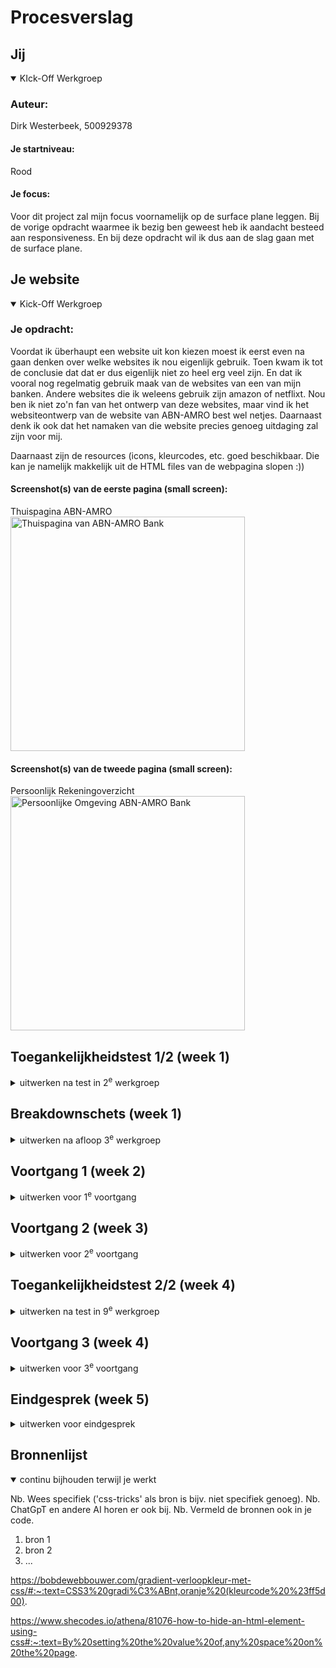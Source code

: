 # Procesverslag

## Jij

<details open>
  <summary>KIck-Off Werkgroep</summary>

  ### Auteur:
  Dirk Westerbeek, 500929378

  #### Je startniveau:
  Rood

  #### Je focus:
  Voor dit project zal mijn focus voornamelijk op de surface plane leggen. Bij de vorige opdracht waarmee ik bezig ben geweest heb ik aandacht besteed aan responsiveness. En bij deze opdracht wil ik dus aan de slag gaan met de surface plane. 
</details>

## Je website
<details open>
  <summary>Kick-Off Werkgroep</summary>

  ### Je opdracht:
  Voordat ik überhaupt een website uit kon kiezen moest ik eerst even na gaan denken over welke websites ik nou eigenlijk gebruik. Toen kwam ik tot de conclusie dat dat er dus eigenlijk niet zo heel erg veel zijn. En dat ik vooral nog regelmatig gebruik maak van de websites van een van mijn banken. Andere websites die ik weleens gebruik zijn amazon of netflixt. Nou ben ik niet zo'n fan van het ontwerp van deze websites, maar vind ik het websiteontwerp van de website van ABN-AMRO best wel netjes. Daarnaast denk ik ook dat het namaken van die website precies genoeg uitdaging zal zijn voor mij.

  Daarnaast zijn de resources (icons, kleurcodes, etc. goed beschikbaar. Die kan je namelijk makkelijk uit de HTML files van de webpagina slopen :))

  #### Screenshot(s) van de eerste pagina (small screen): 
  Thuispagina ABN-AMRO   
  <img src="readme-images/smal/IMG_0696.JPG" width="375px" alt="Thuispagina van ABN-AMRO Bank">

  #### Screenshot(s) van de tweede pagina (small screen):
  Persoonlijk Rekeningoverzicht   
  <img src="readme-images/smal/IMG_0698.png" width="375px" alt="Persoonlijke Omgeving ABN-AMRO Bank">
</details>



## Toegankelijkheidstest 1/2 (week 1)

<details>
  <summary>uitwerken na test in 2<sup>e</sup> werkgroep</summary>

  ### Bevindingen
  Lijst met je bevindingen die in de test naar voren kwamen:

</details>



## Breakdownschets (week 1)

<details>
  <summary>uitwerken na afloop 3<sup>e</sup> werkgroep</summary>

  ### de hele pagina: 
  <img src="readme-images/dummy-plaatje.jpg" width="375px" alt="breakdown van de hele pagina">

  ### dynamisch deel (bijv menu): 
  <img src="readme-images/dummy-plaatje.jpg" width="375px" alt="breakdown van een dynamisch deel">

  ### wellicht nog een dynamisch deel (bijv filter): 
  <img src="readme-images/dummy-plaatje.jpg" width="375px" alt="breakdown van nog een dynamisch deel">

</details>





## Voortgang 1 (week 2)

<details>
  <summary>uitwerken voor 1<sup>e</sup> voortgang</summary>

  ### Stand van zaken
  hier dit ging goed & dit was lastig (neem ook screenshots op van delen van je website en code)


  ### Agenda voor meeting
  samen met je groepje opstellen

  | student 1      | student 2          | student 3    | student 4        |
  | ---            | ---                | ---          | ---              |
  | dit bespreken  | en dit             | en ik dit    | en dan ik dat    |
  | en dat ook nog | dit als er tijd is | nog een punt | dit wil ik zeker |
  | ...            | ...                | ...          | ...              |


  ### Verslag van meeting
  hier na afloop snel de uitkomsten van de meeting vastleggen

  - punt 1
  - punt 2
  - nog een punt
  - ...

</details>





## Voortgang 2 (week 3)

<details>
  <summary>uitwerken voor 2<sup>e</sup> voortgang</summary>

  ### Stand van zaken
  hier dit ging goed & dit was lastig (neem ook screenshots op van delen van je website en code)


  ### Agenda voor meeting
  samen met je groepje opstellen

  | student 1      | student 2          | student 3    | student 4        |
  | ---            | ---                | ---          | ---              |
  | dit bespreken  | en dit             | en ik dit    | en dan ik dat    |
  | en dat ook nog | dit als er tijd is | nog een punt | dit wil ik zeker |
  | ...            | ...                | ...          | ...              |


  ### Verslag van meeting
  hier na afloop snel de uitkomsten van de meeting vastleggen

  - punt 1
  - punt 2
  - nog een punt
- ...

</details>





## Toegankelijkheidstest 2/2 (week 4)

<details>
  <summary>uitwerken na test in 9<sup>e</sup> werkgroep</summary>

  ### Bevindingen
  Lijst met je bevindingen die in de test naar voren kwamen (geef ook aan wat er verbeterd is):

</details>





## Voortgang 3 (week 4)

<details>
  <summary>uitwerken voor 3<sup>e</sup> voortgang</summary>

  ### Stand van zaken
  hier dit ging goed & dit was lastig (neem ook screenshots op van delen van je website en code)


  ### Agenda voor meeting
  samen met je groepje opstellen

  | student 1      | student 2          | student 3    | student 4        |
  | ---            | ---                | ---          | ---              |
  | dit bespreken  | en dit             | en ik dit    | en dan ik dat    |
  | en dat ook nog | dit als er tijd is | nog een punt | dit wil ik zeker |
  | ...            | ...                | ...          | ...              |


  ### Verslag van meeting
  hier na afloop snel de uitkomsten van de meeting vastleggen

  - punt 1
  - punt 2
  - nog een punt
  - ...

</details>





## Eindgesprek (week 5)

<details>
  <summary>uitwerken voor eindgesprek</summary>

  ### Je uitkomst - karakteristiek screenshots:
  <img src="readme-images/dummy-plaatje.jpg" width="375px" alt="uitomst opdracht 1">


  ### Dit ging goed/Heb ik geleerd: 
  Korte omschrijving met plaatjes

  <img src="readme-images/dummy-plaatje.jpg" width="375px" alt="top">


  ### Dit was lastig/Is niet gelukt:
  Korte omschrijving met plaatjes

  <img src="readme-images/dummy-plaatje.jpg" width="375px" alt="bummer">
</details>





## Bronnenlijst

<details open>
  <summary>continu bijhouden terwijl je werkt</summary>

  Nb. Wees specifiek ('css-tricks' als bron is bijv. niet specifiek genoeg). 
  Nb. ChatGpT en andere AI horen er ook bij.
  Nb. Vermeld de bronnen ook in je code.

  1. bron 1
  2. bron 2
  3. ...

https://bobdewebbouwer.com/gradient-verloopkleur-met-css/#:~:text=CSS3%20gradi%C3%ABnt,oranje%20(kleurcode%20%23ff5d00).

https://www.shecodes.io/athena/81076-how-to-hide-an-html-element-using-css#:~:text=By%20setting%20the%20value%20of,any%20space%20on%20the%20page.

</details>
